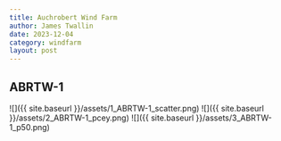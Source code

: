 ```yaml
---
title: Auchrobert Wind Farm
author: James Twallin
date: 2023-12-04
category: windfarm
layout: post
---
```

ABRTW-1
-------------
![]({{ site.baseurl }}/assets/1_ABRTW-1_scatter.png)
![]({{ site.baseurl }}/assets/2_ABRTW-1_pcey.png)
![]({{ site.baseurl }}/assets/3_ABRTW-1_p50.png)

